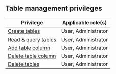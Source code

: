 ## Table management privileges

| Privilege | Applicable role(s) |
|---|---|
| [Create tables](/docs/cloud/cloud-tables/cloud-table-create) | User, Administrator |
| Read & query tables | User, Administrator |
| [Add table column](/docs/cloud/cloud-tables/cloud-table-add-column) | User, Administrator|
| [Delete table column](/docs/cloud/cloud-tables/cloud-table-delete-column) | User, Administrator|
| [Delete tables](/docs/cloud/cloud-tables/cloud-table-delete) | User, Administrator |
